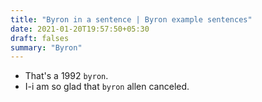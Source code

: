 ```yaml
---
title: "Byron in a sentence | Byron example sentences"
date: 2021-01-20T19:57:50+05:30
draft: falses
summary: "Byron"
---
```

- That's a 1992 `byron`.
- I-i am so glad that `byron` allen canceled.
                 

